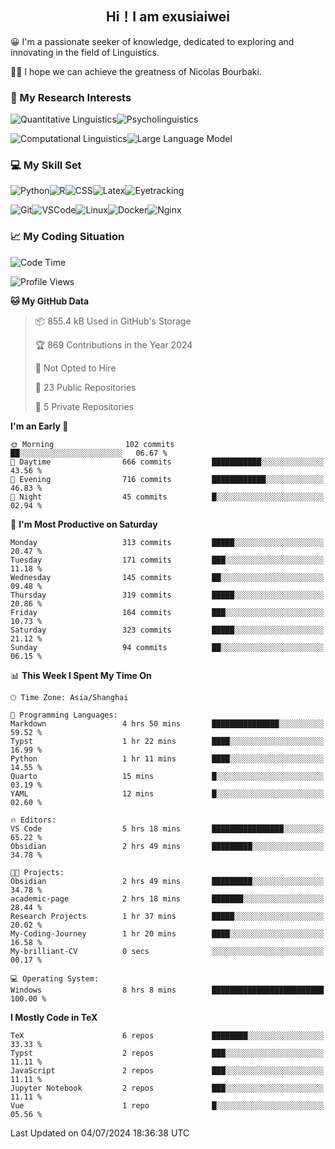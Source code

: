   

## <div align="center">Hi！I am exusiaiwei</div>  

😀 I'm a passionate seeker of knowledge, dedicated to exploring and innovating in the field of Linguistics.

🙋‍♂️ I hope we can achieve the greatness of Nicolas Bourbaki.

### 🔬 My Research Interests  

![Quantitative Linguistics](https://img.shields.io/badge/Quantitative%20Linguistics-%230072CC.svg?&style=for-the-badge&logo=appveyor&logoColor=white)![Psycholinguistics](https://img.shields.io/badge/Psycholinguistics-%2301a3a1.svg?&style=for-the-badge&logo=AWS%20Amplify&logoColor=white)

![Computational Linguistics](https://img.shields.io/badge/Computational%20Linguistics-%231877F2.svg?&style=for-the-badge&logo=Markdown&logoColor=white)![Large Language Model](https://img.shields.io/badge/Large%20Language%20Model-%23F76300.svg?&style=for-the-badge&logo=Android&logoColor=white)

### 💻 My Skill Set

![Python](https://img.shields.io/badge/Python-%2314354C.svg?style=for-the-badge&logo=python&logoColor=white&color=2AB3E3)![R](https://img.shields.io/badge/-R-276DC3?style=for-the-badge&logo=r&logoColor=white)![CSS](https://img.shields.io/badge/-CSS-1572B6?style=for-the-badge&logo=css3&logoColor=white)![Latex](https://img.shields.io/badge/-Latex-008080?style=for-the-badge&logo=latex&logoColor=white)![Eyetracking](https://img.shields.io/badge/Eyetracking-%230078D6?style=for-the-badge&logo=SearXNG&logoColor=#3050FF)

![Git](https://img.shields.io/badge/-Git-F05032?style=for-the-badge&logo=git&logoColor=white)![VSCode](https://img.shields.io/badge/-VSCode-007ACC?style=for-the-badge&logo=visual-studio-code&logoColor=white)![Linux](https://img.shields.io/badge/-Linux-FCC624?style=for-the-badge&logo=linux&logoColor=black)![Docker](https://img.shields.io/badge/-Docker-2496ED?style=for-the-badge&logo=docker&logoColor=white)![Nginx](https://img.shields.io/badge/-Nginx-009639?style=for-the-badge&logo=nginx&logoColor=white)

### 📈 My Coding Situation

<!--START_SECTION:waka-->
![Code Time](http://img.shields.io/badge/Code%20Time-201%20hrs%2035%20mins-blue)

![Profile Views](http://img.shields.io/badge/Profile%20Views-0-blue)

**🐱 My GitHub Data** 

> 📦 855.4 kB Used in GitHub's Storage 
 > 
> 🏆 869 Contributions in the Year 2024
 > 
> 🚫 Not Opted to Hire
 > 
> 📜 23 Public Repositories 
 > 
> 🔑 5 Private Repositories 
 > 
**I'm an Early 🐤** 

```text
🌞 Morning                102 commits         ██░░░░░░░░░░░░░░░░░░░░░░░   06.67 % 
🌆 Daytime                666 commits         ███████████░░░░░░░░░░░░░░   43.56 % 
🌃 Evening                716 commits         ████████████░░░░░░░░░░░░░   46.83 % 
🌙 Night                  45 commits          █░░░░░░░░░░░░░░░░░░░░░░░░   02.94 % 
```
📅 **I'm Most Productive on Saturday** 

```text
Monday                   313 commits         █████░░░░░░░░░░░░░░░░░░░░   20.47 % 
Tuesday                  171 commits         ███░░░░░░░░░░░░░░░░░░░░░░   11.18 % 
Wednesday                145 commits         ██░░░░░░░░░░░░░░░░░░░░░░░   09.48 % 
Thursday                 319 commits         █████░░░░░░░░░░░░░░░░░░░░   20.86 % 
Friday                   164 commits         ███░░░░░░░░░░░░░░░░░░░░░░   10.73 % 
Saturday                 323 commits         █████░░░░░░░░░░░░░░░░░░░░   21.12 % 
Sunday                   94 commits          ██░░░░░░░░░░░░░░░░░░░░░░░   06.15 % 
```


📊 **This Week I Spent My Time On** 

```text
🕑︎ Time Zone: Asia/Shanghai

💬 Programming Languages: 
Markdown                 4 hrs 50 mins       ███████████████░░░░░░░░░░   59.52 % 
Typst                    1 hr 22 mins        ████░░░░░░░░░░░░░░░░░░░░░   16.99 % 
Python                   1 hr 11 mins        ████░░░░░░░░░░░░░░░░░░░░░   14.55 % 
Quarto                   15 mins             █░░░░░░░░░░░░░░░░░░░░░░░░   03.19 % 
YAML                     12 mins             █░░░░░░░░░░░░░░░░░░░░░░░░   02.60 % 

🔥 Editors: 
VS Code                  5 hrs 18 mins       ████████████████░░░░░░░░░   65.22 % 
Obsidian                 2 hrs 49 mins       █████████░░░░░░░░░░░░░░░░   34.78 % 

🐱‍💻 Projects: 
Obsidian                 2 hrs 49 mins       █████████░░░░░░░░░░░░░░░░   34.78 % 
academic-page            2 hrs 18 mins       ███████░░░░░░░░░░░░░░░░░░   28.44 % 
Research Projects        1 hr 37 mins        █████░░░░░░░░░░░░░░░░░░░░   20.02 % 
My-Coding-Journey        1 hr 20 mins        ████░░░░░░░░░░░░░░░░░░░░░   16.58 % 
My-brilliant-CV          0 secs              ░░░░░░░░░░░░░░░░░░░░░░░░░   00.17 % 

💻 Operating System: 
Windows                  8 hrs 8 mins        █████████████████████████   100.00 % 
```

**I Mostly Code in TeX** 

```text
TeX                      6 repos             ████████░░░░░░░░░░░░░░░░░   33.33 % 
Typst                    2 repos             ███░░░░░░░░░░░░░░░░░░░░░░   11.11 % 
JavaScript               2 repos             ███░░░░░░░░░░░░░░░░░░░░░░   11.11 % 
Jupyter Notebook         2 repos             ███░░░░░░░░░░░░░░░░░░░░░░   11.11 % 
Vue                      1 repo              █░░░░░░░░░░░░░░░░░░░░░░░░   05.56 % 
```




 Last Updated on 04/07/2024 18:36:38 UTC
<!--END_SECTION:waka-->
